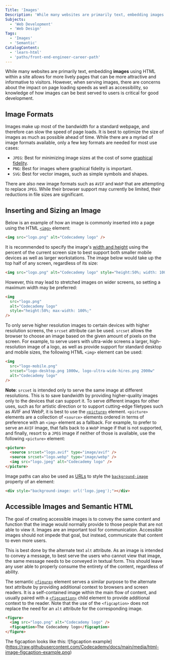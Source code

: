 ```yaml
---
Title: 'Images'
Description: 'While many websites are primarily text, embedding images using HTML within a site allows for more lively pages that can be more attractive and informative to visitors.'
Subjects:
  - 'Web Development'
  - 'Web Design'
Tags:
  - 'Images'
  - 'Semantic'
CatalogContent:
  - 'learn-html'
  - 'paths/front-end-engineer-career-path'
---
```


While many websites are primarily text, embedding **images** using HTML within a site allows for more lively pages that can be more attractive and informative to visitors. However, when serving images, there are concerns about the impact on page loading speeds as well as accessibility, so knowledge of how images can be best served to users is critical for good development.

## Image Formats

Images make up most of the bandwidth for a standard webpage, and therefore can slow the speed of page loads. It is best to optimize the size of images as much as possible ahead of time. While there are a myriad of image formats available, only a few key formats are needed for most use cases:

- `JPEG`: Best for minimizing image sizes at the cost of some [graphical fidelity](https://en.wikipedia.org/wiki/Image_fidelity).
- `PNG`: Best for images where graphical fidelity is important.
- `SVG`: Best for vector images, such as simple symbols and shapes.

There are also new image formats such as `AVIF` and `WebP` that are attempting to replace `JPEG`. While their browser support may currently be limited, their reductions in file sizes are significant.

## Inserting and Sizing an Image

Below is an example of how an image is commonly inserted into a page using the HTML [`<img>`](https://www.codecademy.com/resources/docs/html/elements/img) element:

```html
<img src="logo.png" alt="Codecademy logo" />
```

It is recommended to specify the image's [width and height](https://www.codecademy.com/resources/docs/uiux/width-height) using the percent of the current screen size to best support both smaller mobile devices as well as larger workstations. The image below would take up the top half of any screen, regardless of its size:

```html
<img src="logo.png" alt="Codecademy logo" style="height:50%; width: 100%;" />
```

However, this may lead to stretched images on wider screens, so setting a maximum width may be preferred:

```html
<img
  src="logo.png"
  alt="Codecademy logo"
  style="height:50%; max-width: 100%;"
/>
```

To only serve higher resolution images to certain devices with higher resolution screens, the `srcset` attribute can be used. `srcset` allows the browser to choose an image based on the given amount of pixels on the screen. For example, to serve users with ultra-wide screens a larger, high-resolution image of a logo, as well as provide support for standard desktop and mobile sizes, the following HTML `<img>` element can be used:

```html
<img
  src="logo-mobile.png"
  srcset="logo-desktop.png 1000w, logo-ultra-wide-hires.png 2000w"
  alt="Codecademy logo"
/>
```

**Note**: `srcset` is intended only to serve the same image at different resolutions. This is to save bandwidth by providing higher-quality images only to the devices that can support it. To serve different images for other uses, such as for artistic direction or to support cutting-edge filetypes such as AVIF and WebP, it is best to use the [`<picture>`](https://www.codecademy.com/resources/docs/html/elements/picture) element. `<picture>` elements are a collection of `<source>` elements ordered in terms of preference with an `<img>` element as a fallback. For example, to prefer to serve an `AVIF` image, that falls back to a `WebP` image if that is not supported, and finally, resort to a `JPEG` image if neither of those is available, use the following `<picture>` element:

```html
<picture>
  <source srcset="logo.avif" type="image/avif" />
  <source srcset="logo.webp" type="image/webp" />
  <img src="logo.jpeg" alt="Codecademy logo" />
</picture>
```

Image paths can also be used as [URLs](https://www.codecademy.com/resources/docs/general/url) to style the [`background-image`](https://www.codecademy.com/resources/docs/css/background/background-image) property of an element:

```html
<div style="background-image: url('logo.jpeg');"></div>
```

## Accessible Images and Semantic HTML

The goal of creating accessible images is to convey the same content and function that the image would normally provide to those people that are not able to view it. Images are an important tool for communication. Accessible images should not impede that goal, but instead, communicate that content to even more users.

This is best done by the alternate text `alt` attribute. As an image is intended to convey a message, to best serve the users who cannot view that image, the same message needs to be conveyed in textual form. This should leave any user able to properly consume the entirety of the content, regardless of ability.

The semantic [`<figure>`](https://www.codecademy.com/resources/docs/html/semantic-html/figure) element serves a similar purpose to the alternate text attribute by providing additional context to browsers and screen readers. It is a self-contained image within the main flow of content, and usually paired with a [`<figcaption>`](https://www.codecademy.com/resources/docs/html/semantic-html/figcaption) child element to provide additional context to the reader. Note that the use of the `<figcaption>` does not replace the need for an `alt` attribute for the corresponding image.

```html
<figure>
  <img src="logo.png" alt="Codecademy logo" />
  <figcaption>The Codecademy logo</figcaption>
</figure>
```
The figcaption looks like this:
![figcaption example] (https://raw.githubusercontent.com/Codecademy/docs/main/media/html-image-figcaption-example.png)
